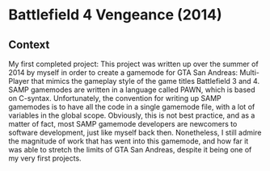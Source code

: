 # Battlefield 4 Vengeance (2014)

## Context

My first completed project: This project was written up over the summer of 2014 by myself in order to create a gamemode for GTA San Andreas: Multi-Player that mimics the gameplay style of the game titles Battlefield 3 and 4. SAMP gamemodes are written in a language called PAWN, which is based on C-syntax. Unfortunately, the convention for writing up SAMP gamemodes is to have all the code in a single gamemode file, with a lot of variables in the global scope. Obviously, this is not best practice, and as a matter of fact, most SAMP gamemode developers are newcomers to software development, just like myself back then. Nonetheless, I still admire the magnitude of work that has went into this gamemode, and how far it was able to stretch the limits of GTA San Andreas, despite it being one of my very first projects.
